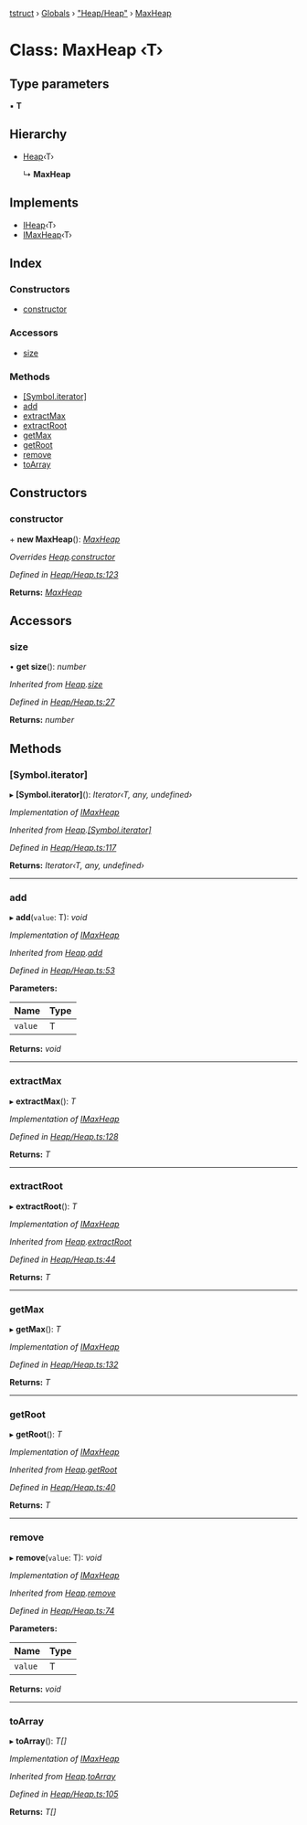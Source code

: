 [tstruct](../README.md) › [Globals](../globals.md) › ["Heap/Heap"](../modules/_heap_heap_.md) › [MaxHeap](_heap_heap_.maxheap.md)

# Class: MaxHeap ‹**T**›

## Type parameters

▪ **T**

## Hierarchy

* [Heap](_heap_heap_.heap.md)‹T›

  ↳ **MaxHeap**

## Implements

* [IHeap](../interfaces/_heap_heap_.iheap.md)‹T›
* [IMaxHeap](../interfaces/_heap_heap_.imaxheap.md)‹T›

## Index

### Constructors

* [constructor](_heap_heap_.maxheap.md#constructor)

### Accessors

* [size](_heap_heap_.maxheap.md#size)

### Methods

* [[Symbol.iterator]](_heap_heap_.maxheap.md#[symbol.iterator])
* [add](_heap_heap_.maxheap.md#add)
* [extractMax](_heap_heap_.maxheap.md#extractmax)
* [extractRoot](_heap_heap_.maxheap.md#extractroot)
* [getMax](_heap_heap_.maxheap.md#getmax)
* [getRoot](_heap_heap_.maxheap.md#getroot)
* [remove](_heap_heap_.maxheap.md#remove)
* [toArray](_heap_heap_.maxheap.md#toarray)

## Constructors

###  constructor

\+ **new MaxHeap**(): *[MaxHeap](_heap_heap_.maxheap.md)*

*Overrides [Heap](_heap_heap_.heap.md).[constructor](_heap_heap_.heap.md#constructor)*

*Defined in [Heap/Heap.ts:123](https://github.com/powerofsoul/tstruct/blob/dbfba8e/src/Heap/Heap.ts#L123)*

**Returns:** *[MaxHeap](_heap_heap_.maxheap.md)*

## Accessors

###  size

• **get size**(): *number*

*Inherited from [Heap](_heap_heap_.heap.md).[size](_heap_heap_.heap.md#size)*

*Defined in [Heap/Heap.ts:27](https://github.com/powerofsoul/tstruct/blob/dbfba8e/src/Heap/Heap.ts#L27)*

**Returns:** *number*

## Methods

###  [Symbol.iterator]

▸ **[Symbol.iterator]**(): *Iterator‹T, any, undefined›*

*Implementation of [IMaxHeap](../interfaces/_heap_heap_.imaxheap.md)*

*Inherited from [Heap](_heap_heap_.heap.md).[[Symbol.iterator]](_heap_heap_.heap.md#[symbol.iterator])*

*Defined in [Heap/Heap.ts:117](https://github.com/powerofsoul/tstruct/blob/dbfba8e/src/Heap/Heap.ts#L117)*

**Returns:** *Iterator‹T, any, undefined›*

___

###  add

▸ **add**(`value`: T): *void*

*Implementation of [IMaxHeap](../interfaces/_heap_heap_.imaxheap.md)*

*Inherited from [Heap](_heap_heap_.heap.md).[add](_heap_heap_.heap.md#add)*

*Defined in [Heap/Heap.ts:53](https://github.com/powerofsoul/tstruct/blob/dbfba8e/src/Heap/Heap.ts#L53)*

**Parameters:**

Name | Type |
------ | ------ |
`value` | T |

**Returns:** *void*

___

###  extractMax

▸ **extractMax**(): *T*

*Implementation of [IMaxHeap](../interfaces/_heap_heap_.imaxheap.md)*

*Defined in [Heap/Heap.ts:128](https://github.com/powerofsoul/tstruct/blob/dbfba8e/src/Heap/Heap.ts#L128)*

**Returns:** *T*

___

###  extractRoot

▸ **extractRoot**(): *T*

*Implementation of [IMaxHeap](../interfaces/_heap_heap_.imaxheap.md)*

*Inherited from [Heap](_heap_heap_.heap.md).[extractRoot](_heap_heap_.heap.md#extractroot)*

*Defined in [Heap/Heap.ts:44](https://github.com/powerofsoul/tstruct/blob/dbfba8e/src/Heap/Heap.ts#L44)*

**Returns:** *T*

___

###  getMax

▸ **getMax**(): *T*

*Implementation of [IMaxHeap](../interfaces/_heap_heap_.imaxheap.md)*

*Defined in [Heap/Heap.ts:132](https://github.com/powerofsoul/tstruct/blob/dbfba8e/src/Heap/Heap.ts#L132)*

**Returns:** *T*

___

###  getRoot

▸ **getRoot**(): *T*

*Implementation of [IMaxHeap](../interfaces/_heap_heap_.imaxheap.md)*

*Inherited from [Heap](_heap_heap_.heap.md).[getRoot](_heap_heap_.heap.md#getroot)*

*Defined in [Heap/Heap.ts:40](https://github.com/powerofsoul/tstruct/blob/dbfba8e/src/Heap/Heap.ts#L40)*

**Returns:** *T*

___

###  remove

▸ **remove**(`value`: T): *void*

*Implementation of [IMaxHeap](../interfaces/_heap_heap_.imaxheap.md)*

*Inherited from [Heap](_heap_heap_.heap.md).[remove](_heap_heap_.heap.md#remove)*

*Defined in [Heap/Heap.ts:74](https://github.com/powerofsoul/tstruct/blob/dbfba8e/src/Heap/Heap.ts#L74)*

**Parameters:**

Name | Type |
------ | ------ |
`value` | T |

**Returns:** *void*

___

###  toArray

▸ **toArray**(): *T[]*

*Implementation of [IMaxHeap](../interfaces/_heap_heap_.imaxheap.md)*

*Inherited from [Heap](_heap_heap_.heap.md).[toArray](_heap_heap_.heap.md#toarray)*

*Defined in [Heap/Heap.ts:105](https://github.com/powerofsoul/tstruct/blob/dbfba8e/src/Heap/Heap.ts#L105)*

**Returns:** *T[]*
